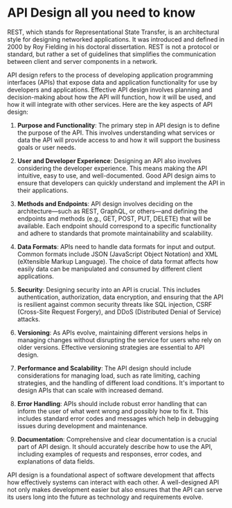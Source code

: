 # API Design all you need to know 

REST, which stands for Representational State Transfer, is an architectural style for designing networked applications. It was introduced and defined in 2000 by Roy Fielding in his doctoral dissertation. REST is not a protocol or standard, but rather a set of guidelines that simplifies the communication between client and server components in a network.

API design refers to the process of developing application programming interfaces (APIs) that expose data and application functionality for use by developers and applications. Effective API design involves planning and decision-making about how the API will function, how it will be used, and how it will integrate with other services. Here are the key aspects of API design:

1. **Purpose and Functionality**: The primary step in API design is to define the purpose of the API. This involves understanding what services or data the API will provide access to and how it will support the business goals or user needs.

2. **User and Developer Experience**: Designing an API also involves considering the developer experience. This means making the API intuitive, easy to use, and well-documented. Good API design aims to ensure that developers can quickly understand and implement the API in their applications.

3. **Methods and Endpoints**: API design involves deciding on the architecture—such as REST, GraphQL, or others—and defining the endpoints and methods (e.g., GET, POST, PUT, DELETE) that will be available. Each endpoint should correspond to a specific functionality and adhere to standards that promote maintainability and scalability.

4. **Data Formats**: APIs need to handle data formats for input and output. Common formats include JSON (JavaScript Object Notation) and XML (eXtensible Markup Language). The choice of data format affects how easily data can be manipulated and consumed by different client applications.

5. **Security**: Designing security into an API is crucial. This includes authentication, authorization, data encryption, and ensuring that the API is resilient against common security threats like SQL injection, CSRF (Cross-Site Request Forgery), and DDoS (Distributed Denial of Service) attacks.

6. **Versioning**: As APIs evolve, maintaining different versions helps in managing changes without disrupting the service for users who rely on older versions. Effective versioning strategies are essential to API design.

7. **Performance and Scalability**: The API design should include considerations for managing load, such as rate limiting, caching strategies, and the handling of different load conditions. It's important to design APIs that can scale with increased demand.

8. **Error Handling**: APIs should include robust error handling that can inform the user of what went wrong and possibly how to fix it. This includes standard error codes and messages which help in debugging issues during development and maintenance.

9. **Documentation**: Comprehensive and clear documentation is a crucial part of API design. It should accurately describe how to use the API, including examples of requests and responses, error codes, and explanations of data fields.

API design is a foundational aspect of software development that affects how effectively systems can interact with each other. A well-designed API not only makes development easier but also ensures that the API can serve its users long into the future as technology and requirements evolve.
